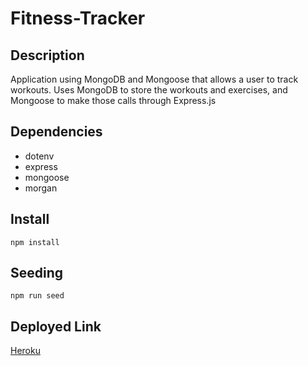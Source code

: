 # Fitness-Tracker

## Description
 Application using MongoDB and Mongoose that allows a user to track workouts. Uses MongoDB to store the workouts and exercises, and Mongoose to make those calls through Express.js

## Dependencies
 - dotenv
 - express
 - mongoose
 - morgan

## Install
 
 ```
 npm install
 ```

## Seeding

```
npm run seed
```

## Deployed Link
[Heroku](https://fitness-tracker-123.herokuapp.com/)